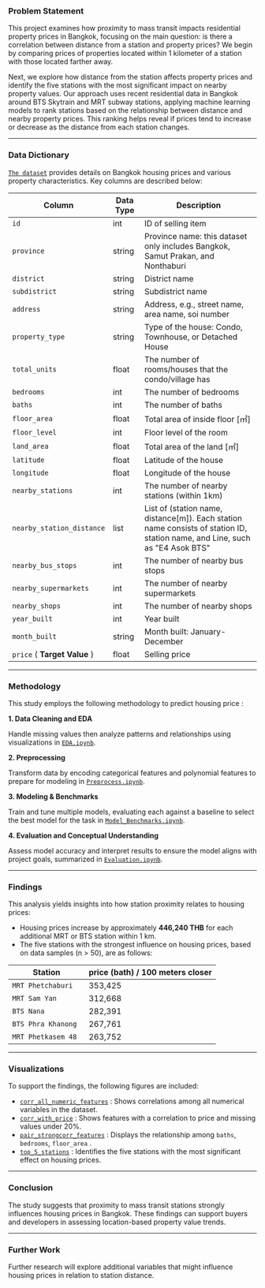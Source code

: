 ### Problem Statement

This project examines how proximity to mass transit impacts residential property prices in Bangkok, focusing on the main question: is there a correlation between distance from a station and property prices? We begin by comparing prices of properties located within 1 kilometer of a station with those located farther away.

Next, we explore how distance from the station affects property prices and identify the five stations with the most significant impact on nearby property values. Our approach uses recent residential data in Bangkok around BTS Skytrain and MRT subway stations, applying machine learning models to rank stations based on the relationship between distance and nearby property prices. This ranking helps reveal if prices tend to increase or decrease as the distance from each station changes.


---

### Data Dictionary

[`The dataset`](../Dataset/train.json) provides details on Bangkok housing prices and various property characteristics. Key columns are described below:

| Column                | Data Type    | Description                                                                                             |
|-----------------------|--------------|-----------------------------------------------------------------------------------------------------|
| `id`                    | int       | ID of selling item                                                                                      |
| `province`              | string    | Province name: this dataset only includes Bangkok, Samut Prakan, and Nonthaburi                         |
| `district`              | string    | District name                                                                                           |
| `subdistrict`           | string    | Subdistrict name                                                                                        |
| `address`               | string    | Address, e.g., street name, area name, soi number                                                       |
| `property_type`         | string    | Type of the house: Condo, Townhouse, or Detached House                                                  |
| `total_units`           | float     | The number of rooms/houses that the condo/village has                                                   |
| `bedrooms`              | int       | The number of bedrooms                                                                                  |
| `baths`                 | int       | The number of baths                                                                                     |
| `floor_area`            | float     | Total area of inside floor [㎡]                                                                          |
| `floor_level`           | int       | Floor level of the room                                                                                 |
| `land_area`             | float     | Total area of the land [㎡]                                                                             |
| `latitude`              | float     | Latitude of the house                                                                                   |
| `longitude`             | float     | Longitude of the house                                                                                  |
| `nearby_stations`       | int       | The number of nearby stations (within 1km)                                                              |
| `nearby_station_distance` | list   | List of (station name, distance[m]). Each station name consists of station ID, station name, and Line, such as "E4 Asok BTS" |
| `nearby_bus_stops`      | int       | The number of nearby bus stops                                                                          |
| `nearby_supermarkets`   | int       | The number of nearby supermarkets                                                                       |
| `nearby_shops`          | int       | The number of nearby shops                                                                              |
| `year_built`           | int       | Year built                                                                                              |
| `month_built`           | string    | Month built: January-December                                                                           |
| `price` ( **Target Value** )                 | float     | Selling price                                                                            |



---

### Methodology

This study employs the following methodology to predict housing price :

**1. Data Cleaning and EDA** 

Handle missing values then analyze patterns and relationships using visualizations in [`EDA.ipynb`](./Code/1.Cleaning_Data.ipynb).

**2. Preprocessing** 

Transform data by encoding categorical features and polynomial features to prepare for modeling in [`Preprocess.ipynb`](./Code/2.Preprocess.ipynb).

**3. Modeling & Benchmarks** 

Train and tune multiple models, evaluating each against a baseline to select the best model for the task in [`Model_Benchmarks.ipynb`](./Code/3.Model_Benchmarks.ipynb).

**4. Evaluation and Conceptual Understanding** 

Assess model accuracy and interpret results to ensure the model aligns with project goals, summarized in [`Evaluation.ipynb`](./Code/4.Evaluate_Model.ipynb).

---

### Findings 



This analysis yields insights into how station proximity relates to housing prices:
- Housing prices increase by approximately **446,240 THB** for each additional MRT or BTS station within 1 km.
- The five stations with the strongest influence on housing prices, based on data samples (n > 50), are as follows:

| Station                | price (bath) / 100 meters closer  
|-----------------------|-----------|
| `MRT Phetchaburi	`                  |      353,425       |
| `MRT Sam Yan`              | 312,668    |
| `BTS Nana`              | 282,391    |
| `BTS Phra Khanong`           | 267,761    |
| `MRT Phetkasem 48`               | 263,752    |

---

### Visualizations
To support the findings, the following figures are included:

* [`corr_all_numeric_features`](../Figures/corr_all_numeric_features.png) : Shows correlations among all numerical variables in the dataset.
* [`corr_with_price`](../Figures/corr_with_price.png) : Shows features with a correlation to price and missing values under 20%.
* [`pair_strongcorr_features`](../Figures/pair_strongcorr_features.png) : Displays the relationship among `baths`, `bedrooms`, `floor_area` .
* [`top_5_stations`](../Figures/top_5_stations.png) : Identifies the five stations with the most significant effect on housing prices.


---

### Conclusion
 The study suggests that proximity to mass transit stations strongly influences housing prices in Bangkok. These findings can support buyers and developers in assessing location-based property value trends.





---

### Further Work

Further research will explore additional variables that might influence housing prices in relation to station distance.
